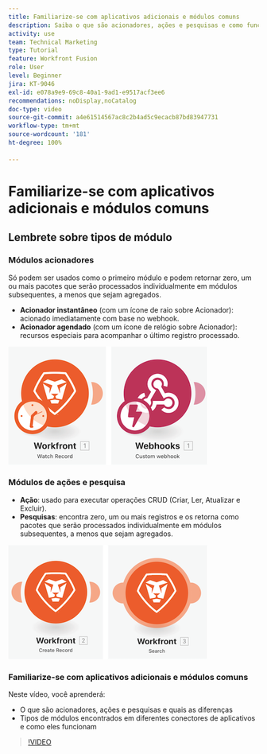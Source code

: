 ```yaml
---
title: Familiarize-se com aplicativos adicionais e módulos comuns
description: Saiba o que são acionadores, ações e pesquisas e como funcionam os tipos de módulos encontrados em diferentes conectores de aplicativos no  [!DNL Adobe Workfront Fusion].
activity: use
team: Technical Marketing
type: Tutorial
feature: Workfront Fusion
role: User
level: Beginner
jira: KT-9046
exl-id: e078a9e9-69c8-40a1-9ad1-e9517acf3ee6
recommendations: noDisplay,noCatalog
doc-type: video
source-git-commit: a4e61514567ac8c2b4ad5c9ecacb87bd83947731
workflow-type: tm+mt
source-wordcount: '181'
ht-degree: 100%

---
```


# Familiarize-se com aplicativos adicionais e módulos comuns

## Lembrete sobre tipos de módulo

### Módulos acionadores

Só podem ser usados como o primeiro módulo e podem retornar zero, um ou mais pacotes que serão processados individualmente em módulos subsequentes, a menos que sejam agregados.

* **Acionador instantâneo** (com um ícone de raio sobre Acionador): acionado imediatamente com base no webhook.
* **Acionador agendado** (com um ícone de relógio sobre Acionador): recursos especiais para acompanhar o último registro processado.

![Uma imagem dos módulos acionadores](assets/beyond-basic-modules-1.png)

### Módulos de ações e pesquisa

* **Ação**: usado para executar operações CRUD (Criar, Ler, Atualizar e Excluir).
* **Pesquisas**: encontra zero, um ou mais registros e os retorna como pacotes que serão processados individualmente em módulos subsequentes, a menos que sejam agregados.

![Uma imagem dos módulos de ação e pesquisa](assets/beyond-basic-modules-2.png)

### Familiarize-se com aplicativos adicionais e módulos comuns

Neste vídeo, você aprenderá:

* O que são acionadores, ações e pesquisas e quais as diferenças
* Tipos de módulos encontrados em diferentes conectores de aplicativos e como eles funcionam

>[!VIDEO](https://video.tv.adobe.com/v/335287/?quality=12&learn=on)
